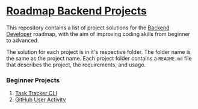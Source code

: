 # [Roadmap Backend Projects](https://roadmap.sh/backend/projects)

This repository contains a list of project solutions for the [Backend Developer](https://roadmap.sh/backend?r=backend-beginner) roadmap, with the aim of improving coding skills from beginner to advanced.

The solution for each project is in it's respective folder. The folder name is the same as the project name. Each project folder contains a `README.md` file that describes the project, the requirements, and usage.

### Beginner Projects
1. [Task Tracker CLI](https://github.com/PeterOyelegbin/RoadmapBackendProjects/tree/main/task_tracker_cli)
2. [GitHub User Activity](https://github.com/PeterOyelegbin/RoadmapBackendProjects/tree/main/github_user_activity)
